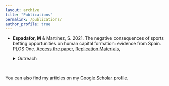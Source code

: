 ```yaml
---
layout: archive
title: "Publications"
permalink: /publications/
author_profile: true
---
```


- **Espadafor, M** & Martínez, S. 2021. The negative consequences of sports betting opportunities on human capital formation: evidence from Spain. PLOS One. [Access the paper](https://journals.plos.org/plosone/article/metrics?id=10.1371/journal.pone.0258857), [Replication Materials](https://doi.org/10.7910/DVN/K4NSBK),<details> <summary>Outreach</summary>
   - [Cadena SER](https://cadenaser.com/ser/2021/10/31/sociedad/1635675473_674477.html)
  
   - [El Diario](https://www.eldiario.es/sociedad/abrir-casas-apuestas-cerca-institutos-baja-rendimiento-escolar-barrios-humildes_1_8440297.html), news paper's        headline 31/10/2021.
  
   - [Canal 24h, RTVE]()
  
   - [Hora 14, Cadena SER Madrid](https://play.cadenaser.com/audio/regional_centro_hora14madrid_20211031_140509_143000/) prime-time in Spanish radio, starts min 15

   - [Hora 14, Cadena SER](https://prisa-es.mc.tritondigital.com/BOLETINES_SER_PODCAST_1043_P/media/playser/audio/202110/31/1635678903_8194.mp3), prime-time in          Spanish radio, starts min 3:15 
   
   - [20minutos](https://www.20minutos.es/noticia/4879784/0/casas-de-apuestas-y-rendimiento-escolar/)
   
   - [ORM](https://www.orm.es/programas/turno-de-noche/turno-de-noche-mar-canizares-cuando-se-abre-una-casa-de-apuestas-en-los-barrios-desaventajados-la-nota-media-de-selectividad-baja-un-0-5/)
   
   -[RTVE](https://www.rtve.es/noticias/20211107/casas-apuestas-proximidad-colegios-barrios/2211660.shtml) 
</details>
<br>

You can also find my articles on my [Google Scholar profile](https://scholar.google.com/citations?user=ehRMwhQAAAAJ&hl=es&oi=ao).

